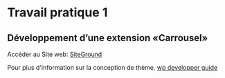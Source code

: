 # Travail pratique 1
## Développement d’une extension «Carrousel»

Accéder au Site web: 
[SiteGround](https://eddym91.sg-host.com/582-5w5-projet-web-en-equipe-105h/)

Pour plus d'information sur la conception de thème.
[wp developper guide](https://developer.wordpress.org/)